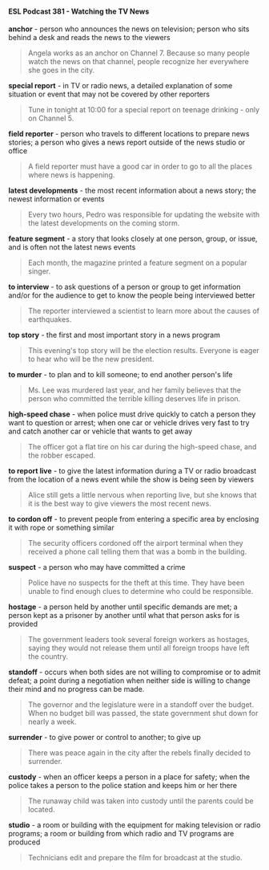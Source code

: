 #### ESL Podcast 381 - Watching the TV News

**anchor** - person who announces the news on television; person who sits behind
a desk and reads the news to the viewers

> Angela works as an anchor on Channel 7. Because so many people watch the
news on that channel, people recognize her everywhere she goes in the city.

**special report** - in TV or radio news, a detailed explanation of some situation or
event that may not be covered by other reporters

> Tune in tonight at 10:00 for a special report on teenage drinking - only on
Channel 5.

**field reporter** - person who travels to different locations to prepare news stories;
a person who gives a news report outside of the news studio or office

> A field reporter must have a good car in order to go to all the places where
news is happening.

**latest developments** - the most recent information about a news story; the
newest information or events

> Every two hours, Pedro was responsible for updating the website with the latest
developments on the coming storm.

**feature segment** - a story that looks closely at one person, group, or issue, and
is often not the latest news events

> Each month, the magazine printed a feature segment on a popular singer.

**to interview** - to ask questions of a person or group to get information and/or for
the audience to get to know the people being interviewed better

> The reporter interviewed a scientist to learn more about the causes of
earthquakes.

**top story** - the first and most important story in a news program

> This evening's top story will be the election results. Everyone is eager to hear
who will be the new president.

**to murder** - to plan and to kill someone; to end another person's life

> Ms. Lee was murdered last year, and her family believes that the person who
committed the terrible killing deserves life in prison.

**high-speed chase** - when police must drive quickly to catch a person they want
to question or arrest; when one car or vehicle drives very fast to try and catch
another car or vehicle that wants to get away

> The officer got a flat tire on his car during the high-speed chase, and the robber
escaped.

**to report live** - to give the latest information during a TV or radio broadcast from
the location of a news event while the show is being seen by viewers

> Alice still gets a little nervous when reporting live, but she knows that it is the
best way to give viewers the most recent news.

**to cordon off** - to prevent people from entering a specific area by enclosing it
with rope or something similar

> The security officers cordoned off the airport terminal when they received a
phone call telling them that was a bomb in the building.

**suspect** - a person who may have committed a crime

> Police have no suspects for the theft at this time. They have been unable to
find enough clues to determine who could be responsible.

**hostage** - a person held by another until specific demands are met; a person
kept as a prisoner by another until what that person asks for is provided

> The government leaders took several foreign workers as hostages, saying they
would not release them until all foreign troops have left the country.

**standoff** - occurs when both sides are not willing to compromise or to admit
defeat; a point during a negotiation when neither side is willing to change their
mind and no progress can be made.

> The governor and the legislature were in a standoff over the budget. When no
budget bill was passed, the state government shut down for nearly a week.

**surrender** - to give power or control to another; to give up

> There was peace again in the city after the rebels finally decided to surrender.

**custody** - when an officer keeps a person in a place for safety; when the police
takes a person to the police station and keeps him or her there

> The runaway child was taken into custody until the parents could be located.

**studio** - a room or building with the equipment for making television or radio
programs; a room or building from which radio and TV programs are produced

> Technicians edit and prepare the film for broadcast at the studio.

